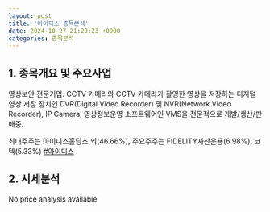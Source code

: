 ```yaml
---
layout: post
title: '아이디스 종목분석'
date: 2024-10-27 21:20:23 +0900
categories: 종목분석
---
```


## 1. 종목개요 및 주요사업

영상보안 전문기업. CCTV 카메라와 CCTV 카메라가 촬영한 영상을 저장하는 디지털 영상 저장 장치인 DVR(Digital Video Recorder) 및 NVR(Network Video Recorder), IP Camera, 영상정보운영 소프트웨어인 VMS을 전문적으로 개발/생산/판매중.

최대주주는 아이디스홀딩스 외(46.66%), 주요주주는 FIDELITY자산운용(6.98%), 코텍(5.33%)
[#아이디스](#)

## 2. 시세분석

No price analysis available
